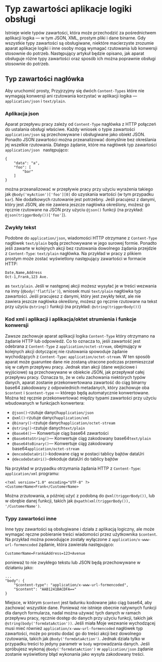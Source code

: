 <properties
   pageTitle="Logika aplikacje zawartości wpisz obsługi | Microsoft Azure"
   description="Zrozumieć, jak aplikacje logiczny dotyczy typów zawartości na projekt i środowisko uruchomieniowe"
   services="logic-apps"
   documentationCenter=".net,nodejs,java"
   authors="jeffhollan"
   manager="dwrede"
   editor=""/>

<tags
   ms.service="logic-apps"
   ms.devlang="multiple"
   ms.topic="article"
   ms.tgt_pltfrm="na"
   ms.workload="integration"
   ms.date="10/18/2016"
   ms.author="jehollan"/>

# <a name="logic-apps-content-type-handling"></a>Typ zawartości aplikacje logiki obsługi

Istnieje wiele typów zawartości, która może przechodzić za pośrednictwem aplikacji logika — w tym JSON, XML, prostym pliki i dane binarne.  Gdy wszystkie typy zawartości są obsługiwane, niektóre macierzyste zrozumie aparat aplikacje logiki i inne osoby mogą wymagać rzutowania lub konwersji stosownie do potrzeb.  Następujący artykuł będzie opisano, jak aparat obsługuje różne typy zawartości oraz sposób ich można poprawnie obsługi stosownie do potrzeb.

## <a name="content-type-header"></a>Typ zawartości nagłówka

Aby uruchomić prosty, Przyjrzyjmy się dwóch `Content-Types` które nie wymagają konwersji ani rzutowania korzystać w aplikacji logika — `application/json` i `text/plain`.

### <a name="applicationjson"></a>Aplikacja json

Aparat przepływu pracy zależy od `Content-Type` nagłówka z HTTP połączeń do ustalania obsługi właściwe.  Każdy wniosek o typie zawartości `application/json` są przechowywane i obsługiwane jako obiekt JSON.  Ponadto JSON zawartości można przeanalizować domyślnie bez określania jej wszelkie rzutowania.  Dlatego żądanie, które ma nagłówek typ zawartości `application/json ` następująco:

```
{
    "data": "a",
    "foo": [
        "bar"
    ]
}
```

można przeanalizować w przepływie pracy przy użyciu wyrażenia takiego jak `@body('myAction')['foo'][0]` do uzyskania wartości (w tym przypadku `bar`).  Nie dodatkowych rzutowanie jest potrzebny.  Jeśli pracujesz z danymi, który jest JSON, ale nie zawiera jeszcze nagłówka określony, możesz go ręcznie rzutowane na JSON przy użyciu `@json()` funkcji (na przykład: `@json(triggerBody())['foo']`).

### <a name="textplain"></a>Zwykły tekst

Podobne do `application/json`, wiadomości HTTP otrzymane z `Content-Type` nagłówek `text/plain` będą przechowywane w jego surowej formie.  Ponadto jeśli zawarte w kolejnych akcji bez rzutowania dowolnego żądania przejdzie z `Content-Type`: `text/plain` nagłówka.  Na przykład w pracy z plikiem prostym może zostać wyświetlony następujący zawartości w formacie HTTP:

```
Date,Name,Address
Oct-1,Frank,123 Ave.
```

as `text/plain`.  Jeśli w następnej akcji możesz wysyłać je w treści wezwania na inny (`@body('flatfile')`), wniosek musi `text/plain` nagłówka typ zawartości.  Jeśli pracujesz z danymi, który jest zwykły tekst, ale nie zawiera jeszcze nagłówka określony, możesz go ręcznie rzutowane na tekst przy użyciu `@string()` funkcji (na przykład: `@string(triggerBody())`)

### <a name="applicationxml-and-applicationoctet-stream-and-converter-functions"></a>Kod xml i aplikacji i aplikacja/oktet strumienia i funkcje konwersji

Zawsze zachowuje aparat aplikacji logika `Content-Type` który otrzymano na żądanie HTTP lub odpowiedź.  Co to oznacza to, jeśli zawartość jest odebrana z `Content-Type` z `application/octet-stream`, obejmujący w kolejnych akcji dotyczącej nie rzutowania spowoduje żądanie wychodzących z `Content-Type`: `application/octet-stream`.  W ten sposób aparat może guaruntee dane nie zostaną utracone podczas przemieszczał się w całym przepływu pracy.  Jednak stan akcji (dane wejściowe i wyjściowe) są przechowywane w obiekcie JSON, jak przepływał całej przepływu pracy.  Oznacza to, że w celu zachowania niektórych typów danych, aparat zostanie przekonwertowana zawartość do ciąg binarny base64 zakodowany z odpowiednich metadanych, który zachowuje oba `$content` i `$content-type` — którego będą automatycznie konwertowane.  Można też ręcznie przekonwertować między typami zawartości przy użyciu wbudowanych w funkcjach konwertera:

* `@json()`-rzutuje danych`application/json`
* `@xml()`-rzutuje danych`application/xml`
* `@binary()`-rzutuje danych`application/octet-stream`
* `@string()`-rzutuje danych`text/plain`
* `@base64()`— Konwertuje ciąg base64 zawartości
* `@base64toString()`— Konwertuje ciąg zakodowany base64`text/plain`
* `@base64toBinary()`— Konwertuje ciąg zakodowany base64`application/octet-stream`
* `@encodeDataUri()`-kodowane ciąg w postaci tablicy bajtów dataUri
* `@decodeDataUri()`-dekoduje dataUri do tablicy bajtów

Na przykład w przypadku otrzymania żądania HTTP z `Content-Type`: `application/xml` programu:

```
<?xml version="1.0" encoding="UTF-8" ?>
<CustomerName>Frank</CustomerName>
```

Można zrzutowania, a później użyć z podobną do `@xml(triggerBody())`, lub w obrębie danej funkcji, takich jak `@xpath(xml(triggerBody()), '/CustomerName')`.

### <a name="other-content-types"></a>Typy zawartości inne

Inne typy zawartości są obsługiwane i działa z aplikacją logiczny, ale może wymagać ręczne pobieranie treści wiadomości przez użytkownika `$content`.  Na przykład można powodujące zostały wyłączone z `application/x-www-url-formencoded` żądanie, która zawierała następująco:

```
CustomerName=Frank&Address=123+Avenue
```

ponieważ to nie zwykłego tekstu lub JSON będą przechowywane w działaniu jako:

```
...
"body": {
    "$content-type": "application/x-www-url-formencoded",
    "$content": "AAB1241BACDFA=="
}
```

Miejsce, w którym `$content` jest ładunku kodowane jako ciąg base64, aby zachować wszystkie dane.  Ponieważ nie istnieje obecnie natywnych funkcji dla danych formularza, nadal można używać tych danych w ramach przepływu pracy, ręcznie dostęp do danych przy użyciu funkcji, takich jak `@string(body('formdataAction'))`.  Jeśli miała Moje wezwanie wychodzącej musi mieć również `application/x-www-url-formencoded` nagłówek typ zawartości, może po prostu dodać go do treści akcji bez dowolnego rzutowania, takich jak `@body('formdataAction')`.  Jednak działa tylko w przypadku treści to jedyny parametr w `body` wprowadzania danych.  Jeśli spróbujesz wykonaj `@body('formdataAction')` w `application/json` żądanie zostanie wyświetlony błąd wykonania jako wysyła zakodowany treści.
